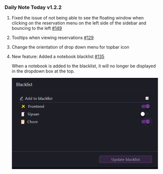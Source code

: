 ### Daily Note Today v1.2.2

1. Fixed the issue of not being able to see the floating window when clicking on the reservation menu on the left side of the sidebar and bouncing to the left [#149](https://github.com/frostime/siyuan-dailynote-today/issues/149)
2. Tooltips when viewing reservations [#129](https://github.com/frostime/siyuan-dailynote-today/issues/129)
3. Change the orientation of drop down menu for topbar icon
4. New feature: Added a notebook blacklist [#135](https://github.com/frostime/siyuan-dailynote-today/issues/135)

    When a notebook is added to the blacklist, it will no longer be displayed in the dropdown box at the top.

    ![](asset/Blacklist.png)

